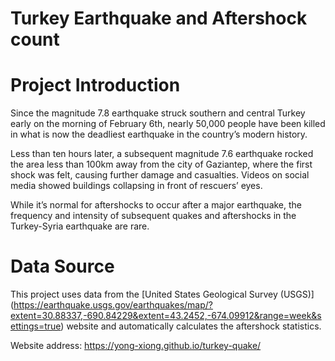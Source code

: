 # Turkey Earthquake and Aftershock count

# Project Introduction
Since the magnitude 7.8 earthquake struck southern and central Turkey early on the morning of February 6th, nearly 50,000 people have been killed in what is now the deadliest earthquake in the country’s modern history.

Less than ten hours later, a subsequent magnitude 7.6 earthquake rocked the area less than 100km away from the city of Gaziantep, where the first shock was felt, causing further damage and casualties. Videos on social media showed buildings collapsing in front of rescuers’ eyes.

While it’s normal for aftershocks to occur after a major earthquake, the frequency and intensity of subsequent quakes and aftershocks in the Turkey-Syria earthquake are rare.

# Data Source
This project uses data from the [United States Geological Survey (USGS)] (https://earthquake.usgs.gov/earthquakes/map/?extent=30.88337,-690.84229&extent=43.2452,-674.09912&range=week&settings=true) website and automatically calculates the aftershock statistics.


Website address: https://yong-xiong.github.io/turkey-quake/
